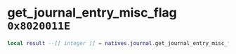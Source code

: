 # get_journal_entry_misc_flag `0x8020011E`

```lua
local result --[[ integer ]] = natives.journal.get_journal_entry_misc_flag(_unk0 --[[ integer ]])
```
